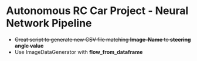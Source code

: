 # Autonomous RC Car Project - Neural Network Pipeline

- ~~Creat script to generate new CSV file matching **Image-Name** to **steering angle value**~~
- Use ImageDataGenerator with **flow_from_dataframe**
